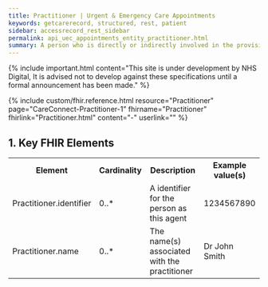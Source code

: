 ```yaml
---
title: Practitioner | Urgent & Emergency Care Appointments
keywords: getcarerecord, structured, rest, patient
sidebar: accessrecord_rest_sidebar
permalink: api_uec_appointments_entity_practitioner.html
summary: A person who is directly or indirectly involved in the provisioning of healthcare.
---
```


{% include important.html content="This site is under development by NHS Digital, It is advised not to develop against these specifications until a formal announcement has been made." %}

{% include custom/fhir.reference.html resource="Practitioner" page="CareConnect-Practitioner-1" fhirname="Practitioner" fhirlink="Practitioner.html" content="-" userlink="" %}

## 1. Key FHIR Elements ##

<table>
<tr>
<th>Element</th>
<th>Cardinality</th>
<th>Description</th>
<th>Example value(s)</th>
</tr>
<tr>
<td>Practitioner.identifier</td><td>0..*</td><td>A identifier for the person as this agent</td><td>1234567890</td>
</tr>
<tr>
<td>Practitioner.name</td><td>0..*</td><td>The name(s) associated with the practitioner</td><td>Dr John Smith</td>
</tr>
</table>